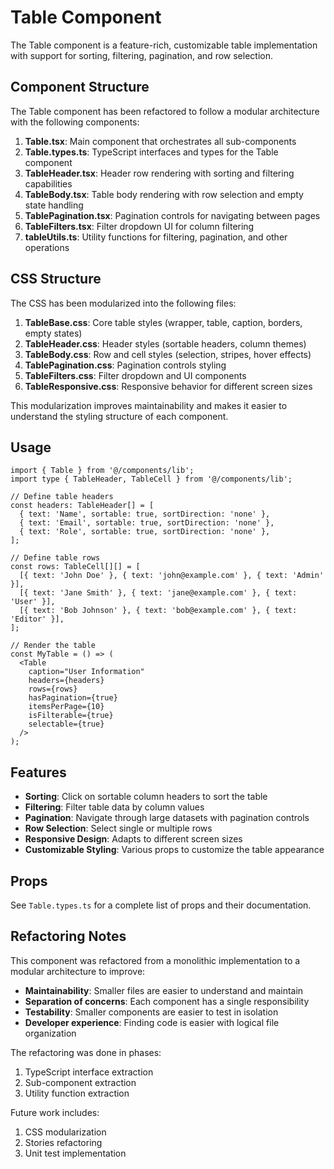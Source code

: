 # Table Component

The Table component is a feature-rich, customizable table implementation with support for sorting, filtering, pagination, and row selection.

## Component Structure

The Table component has been refactored to follow a modular architecture with the following components:

1. **Table.tsx**: Main component that orchestrates all sub-components
2. **Table.types.ts**: TypeScript interfaces and types for the Table component
3. **TableHeader.tsx**: Header row rendering with sorting and filtering capabilities
4. **TableBody.tsx**: Table body rendering with row selection and empty state handling
5. **TablePagination.tsx**: Pagination controls for navigating between pages
6. **TableFilters.tsx**: Filter dropdown UI for column filtering
7. **tableUtils.ts**: Utility functions for filtering, pagination, and other operations

## CSS Structure

The CSS has been modularized into the following files:

1. **TableBase.css**: Core table styles (wrapper, table, caption, borders, empty states)
2. **TableHeader.css**: Header styles (sortable headers, column themes)
3. **TableBody.css**: Row and cell styles (selection, stripes, hover effects)
4. **TablePagination.css**: Pagination controls styling
5. **TableFilters.css**: Filter dropdown and UI components
6. **TableResponsive.css**: Responsive behavior for different screen sizes

This modularization improves maintainability and makes it easier to understand the styling structure of each component.

## Usage

```tsx
import { Table } from '@/components/lib';
import type { TableHeader, TableCell } from '@/components/lib';

// Define table headers
const headers: TableHeader[] = [
  { text: 'Name', sortable: true, sortDirection: 'none' },
  { text: 'Email', sortable: true, sortDirection: 'none' },
  { text: 'Role', sortable: true, sortDirection: 'none' },
];

// Define table rows
const rows: TableCell[][] = [
  [{ text: 'John Doe' }, { text: 'john@example.com' }, { text: 'Admin' }],
  [{ text: 'Jane Smith' }, { text: 'jane@example.com' }, { text: 'User' }],
  [{ text: 'Bob Johnson' }, { text: 'bob@example.com' }, { text: 'Editor' }],
];

// Render the table
const MyTable = () => (
  <Table
    caption="User Information"
    headers={headers}
    rows={rows}
    hasPagination={true}
    itemsPerPage={10}
    isFilterable={true}
    selectable={true}
  />
);
```

## Features

- **Sorting**: Click on sortable column headers to sort the table
- **Filtering**: Filter table data by column values
- **Pagination**: Navigate through large datasets with pagination controls
- **Row Selection**: Select single or multiple rows
- **Responsive Design**: Adapts to different screen sizes
- **Customizable Styling**: Various props to customize the table appearance

## Props

See `Table.types.ts` for a complete list of props and their documentation.

## Refactoring Notes

This component was refactored from a monolithic implementation to a modular architecture to improve:

- **Maintainability**: Smaller files are easier to understand and maintain
- **Separation of concerns**: Each component has a single responsibility
- **Testability**: Smaller components are easier to test in isolation
- **Developer experience**: Finding code is easier with logical file organization

The refactoring was done in phases:
1. TypeScript interface extraction
2. Sub-component extraction
3. Utility function extraction

Future work includes:
1. CSS modularization
2. Stories refactoring
3. Unit test implementation 